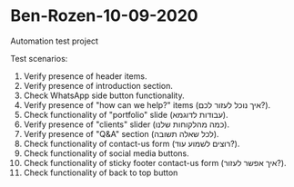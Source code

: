 # Ben-Rozen-10-09-2020
 Automation test project

Test scenarios:

1. Verify presence of header items.
2. Verify presence of introduction section.
3. Check WhatsApp side button functionality.
4. Verify presence of "how can we help?" items (איך נוכל לעזור לכם?).
5. Check functionality of "portfolio" slide (עבודות לדוגמא).
6. Verify presence of "clients" slider (כמה מהלקוחות שלנו).
7. Verify presence of "Q&A" section (לכל שאלה תשובה).
8. Check functionality of contact-us form (רוצים לשמוע עוד?).
8. Check functionality of social media buttons.
9. Check functionality of sticky footer contact-us form (איך אפשר לעזור?).
10. Check functionality of back to top button
